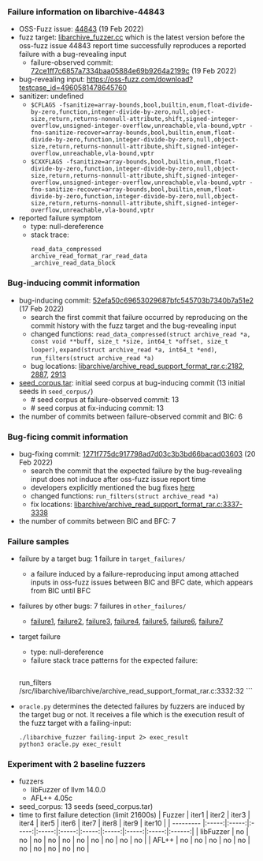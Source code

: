 ### Failure information on libarchive-44843
- OSS-Fuzz issue: [44843](https://bugs.chromium.org/p/oss-fuzz/issues/detail?id=44843) (19 Feb 2022) 
- fuzz target: [libarchive_fuzzer.cc](https://github.com/google/oss-fuzz/blob/a996649c2c9d327062e8a85ff0ce729084064552/projects/libarchive/libarchive_fuzzer.cc) which is the latest version before the oss-fuzz issue 44843 report time successfully reproduces a reported failure with a bug-revealing input 
    - failure-observed commit: [72ce1ff7c6857a7334baa05884e69b9264a2199c](https://github.com/libarchive/libarchive/commit/72ce1ff7c6857a7334baa05884e69b9264a2199c) (19 Feb 2022)
- bug-revealing input: https://oss-fuzz.com/download?testcase_id=4960581478645760
- sanitizer: undefined
    - `$CFLAGS -fsanitize=array-bounds,bool,builtin,enum,float-divide-by-zero,function,integer-divide-by-zero,null,object-size,return,returns-nonnull-attribute,shift,signed-integer-overflow,unsigned-integer-overflow,unreachable,vla-bound,vptr -fno-sanitize-recover=array-bounds,bool,builtin,enum,float-divide-by-zero,function,integer-divide-by-zero,null,object-size,return,returns-nonnull-attribute,shift,signed-integer-overflow,unreachable,vla-bound,vptr`
    - `$CXXFLAGS -fsanitize=array-bounds,bool,builtin,enum,float-divide-by-zero,function,integer-divide-by-zero,null,object-size,return,returns-nonnull-attribute,shift,signed-integer-overflow,unsigned-integer-overflow,unreachable,vla-bound,vptr -fno-sanitize-recover=array-bounds,bool,builtin,enum,float-divide-by-zero,function,integer-divide-by-zero,null,object-size,return,returns-nonnull-attribute,shift,signed-integer-overflow,unreachable,vla-bound,vptr`
- reported failure symptom
    - type: null-dereference 
    - stack trace:  
		```
        read_data_compressed
        archive_read_format_rar_read_data
        _archive_read_data_block
		```

### Bug-inducing commit information
- bug-inducing commit: [52efa50c69653029687bfc545703b7340b7a51e2](https://github.com/libarchive/libarchive/commit/52efa50c69653029687bfc545703b7340b7a51e2) (17 Feb 2022)
    - search the first commit that failure occurred by reproducing on the commit history with the fuzz target and the bug-revealing input
    - changed functions: `read_data_compressed(struct archive_read *a, const void **buff, size_t *size, int64_t *offset, size_t looper)`, `expand(struct archive_read *a, int64_t *end)`, `run_filters(struct archive_read *a)`
    - bug locations: [libarchive/archive_read_support_format_rar.c:2182](https://github.com/libarchive/libarchive/commit/52efa50c69653029687bfc545703b7340b7a51e2#diff-bd382f112c3916f64bb3f057aabe01924a79eba84cf1b391887526a7a91b84e3R2182), [2887](https://github.com/libarchive/libarchive/commit/52efa50c69653029687bfc545703b7340b7a51e2#diff-bd382f112c3916f64bb3f057aabe01924a79eba84cf1b391887526a7a91b84e3R2887), [2913](https://github.com/libarchive/libarchive/commit/52efa50c69653029687bfc545703b7340b7a51e2#diff-bd382f112c3916f64bb3f057aabe01924a79eba84cf1b391887526a7a91b84e3R2913) 
- [seed_corpus.tar](https://drive.google.com/file/d/1JBTngmx-WSt6akqQxMDfML_xVxrpjVXs/view?usp=sharing): initial seed corpus at bug-inducing commit (13 initial seeds in `seed_corpus/`)
	- \# seed corpus at failure-observed commit: 13
	- \# seed corpus at fix-inducing commit: 13
- the number of commits between failure-observed commit and BIC: 6

### Bug-ficing commit information
- bug-fixing commit: [1271f775dc917798ad7d03c3b3bd66bacad03603](https://github.com/libarchive/libarchive/commit/1271f775dc917798ad7d03c3b3bd66bacad03603) (20 Feb 2022)
    - search the commit that the expected failure by the bug-revealing input does not induce after oss-fuzz issue report time
    - developers explicitly mentioned the bug fixes [here](https://github.com/libarchive/libarchive/commit/1271f775dc917798ad7d03c3b3bd66bacad03603)
    - changed functions: `run_filters(struct archive_read *a)`
    - fix locations: [libarchive/archive_read_support_format_rar.c:3337-3338](https://github.com/libarchive/libarchive/commit/1271f775dc917798ad7d03c3b3bd66bacad03603#diff-bd382f112c3916f64bb3f057aabe01924a79eba84cf1b391887526a7a91b84e3R3337-R3338) 
- the number of commits between BIC and BFC: 7

### Failure samples
- failure by a target bug: 1 failure in `target_failures/`
    - a failure induced by a failure-reproducing input among attached inputs in oss-fuzz issues between BIC and BFC date, which appears from BIC until BFC
- failures by other bugs: 7 failures in `other_failures/`
	- [failure1](./other_failures/failure1), [failure2](./other_failures/failure2), [failure3](./other_failures/failure3), [failure4](./other_failures/failrue4), [failure5](./other_failures/failure4), [failure6](./other_failures/failure6), [failure7](./other_failures/failure7)

- target failure
    - type: null-dereference 
    - failure stack trace patterns for the expected failure:  
		```
	run_filters /src/libarchive/libarchive/archive_read_support_format_rar.c:3332:32
		```

- `oracle.py` determines the detected failures by fuzzers are induced by the target bug or not. It receives a file which is the execution result of the fuzz target with a failing-input:  
	```
	./libarchive_fuzzer failing-input 2> exec_result
	python3 oracle.py exec_result
	```

### Experiment with 2 baseline fuzzers 
- fuzzers
    - libFuzzer of llvm 14.0.0
    - AFL++ 4.05c
- seed_corpus: 13  seeds (seed_corpus.tar)
- time to first failure detection (limit 21600s)
    |   Fuzzer  | iter1 | iter2 | iter3 | iter4 | iter5 | iter6 | iter7 | iter8 | iter9 | iter10 |
    | --------- |:-----:|:-----:|:-----:|:-----:|:-----:|:-----:|:-----:|:-----:|:-----:|:------:|
    | libFuzzer |   no  |   no  |   no  |   no  |   no  |   no  |   no  |   no  |   no  |    no  |
    |   AFL++   |   no  |   no  |   no  |   no  |   no  |   no  |   no  |   no  |   no  |    no  |

